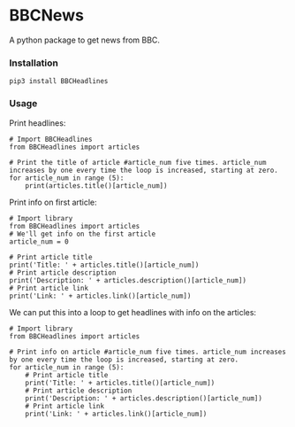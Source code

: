 # BBCNews
A python package to get news from BBC.

### Installation

    pip3 install BBCHeadlines

### Usage
Print headlines:
 
    # Import BBCHeadlines
    from BBCHeadlines import articles

    # Print the title of article #article_num five times. article_num increases by one every time the loop is increased, starting at zero.
    for article_num in range (5):
        print(articles.title()[article_num])
Print info on first article:
    
    # Import library
    from BBCHeadlines import articles
    # We'll get info on the first article
    article_num = 0

    # Print article title
    print('Title: ' + articles.title()[article_num])
    # Print article description
    print('Description: ' + articles.description()[article_num])
    # Print article link
    print('Link: ' + articles.link()[article_num])
We can put this into a loop to get headlines with info on the articles:

    # Import library
    from BBCHeadlines import articles

    # Print info on article #article_num five times. article_num increases by one every time the loop is increased, starting at zero.
    for article_num in range (5):
        # Print article title
        print('Title: ' + articles.title()[article_num])
        # Print article description
        print('Description: ' + articles.description()[article_num])
        # Print article link
        print('Link: ' + articles.link()[article_num])
